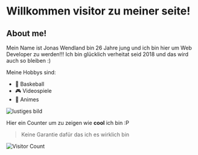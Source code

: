# Willkommen visitor zu meiner seite!

## About me!

Mein Name ist Jonas Wendland bin 26 Jahre jung und ich bin hier um Web Developer zu werden!!! Ich bin glücklich verheitat seid 2018 und das wird auch so bleiben :)


Meine Hobbys sind:
- 🏀 Baskeball
- 🎮 Videospiele
- 🎎 Animes



![lustiges bild](https://media.giphy.com/media/v1.Y2lkPTc5MGI3NjExYTBpZGhvbHd4cGtqaDZzcXp2d3l5OGEycHJ2bTkwNzh0bTUyN2VjeSZlcD12MV9pbnRlcm5hbF9naWZfYnlfaWQmY3Q9Zw/wW95fEq09hOI8/giphy.gif)

Hier ein Counter um zu zeigen wie **cool** ich bin :P

> Keine Garantie dafür das ich es wirklich bin

![Visitor Count](https://profile-counter.glitch.me/{Jonstar22}/count.svg)
